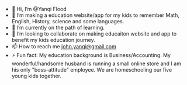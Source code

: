 - 👋 Hi, I’m @Yanqi Flood
- 👀 I’m making a education website/app for my kids to remember Math, English, History, science and some languages.
- 🌱 I’m currently on the path of learning.
- 💞️ I’m looking to collaborate on making educaiton website and app to benefit my kids education journey.
- 📫 How to reach me john.yanqi@gmail.com
- ⚡ Fun fact: My education background is Business/Accounting. My wonderful/handsome husband is running a small online store and I am his only "boss-attitude" employee. We are homeschooling our five young kids together. 

<!---
YanqiFlood/YanqiFlood is a ✨ special ✨ repository because its `README.md` (this file) appears on your GitHub profile.
You can click the Preview link to take a look at your changes.
--->
